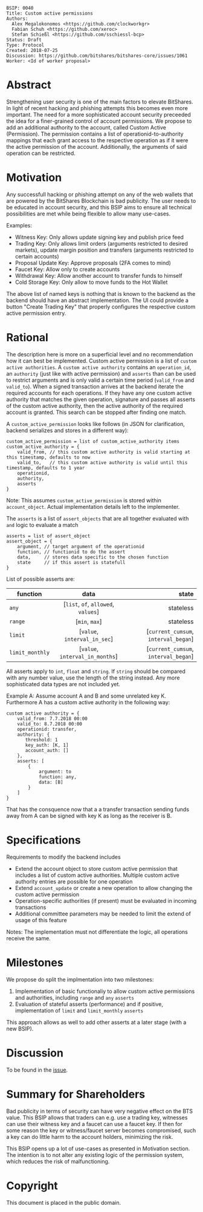     BSIP: 0040
    Title: Custom active permissions
    Authors:
      Alex Megalokonomos <https://github.com/clockworkgr>
      Fabian Schuh <https://github.com/xeroc>
      Stefan Schießl <https://github.com/sschiessl-bcp>
    Status: Draft
    Type: Protocol
    Created: 2018-07-25
    Discussion: https://github.com/bitshares/bitshares-core/issues/1061
    Worker: <Id of worker proposal>

# Abstract

Strengthening user security is one of the main factors to elevate BitShares. In light of recent 
hacking and phishing attempts this becomes even more important. The need for a more sophisticated
account security preceeded the idea for a finer-grained control of account permissions.
We propose to add an additional authority to the account, called Custom Active (Permission). The
permission contains a list of operationid-to-authority mappings that each grant access to the respective 
operation as if it were the active permission of the account. Additionally, the arguments of said operation 
can be restricted.

# Motivation 

Any successfull hacking or phishing attempt on any of the web wallets that are powered by the
BitShares Blockchain is bad publicity. The user needs to be educated in account security, and this BSIP
aims to ensure all technical possibilities are met while being flexible to allow many use-cases.

Examples:
 - Witness Key: Only allows update signing key and publish price feed
 - Trading Key: Only allows limit orders (arguments restricted to desired markets), update margin position and transfers (arguments restricted to certain accounts)
 - Proposal Update Key: Approve proposals (2FA comes to mind)
 - Faucet Key: Allow only to create accounts
 - Withdrawal Key: Allow another account to transfer funds to himself
 - Cold Storage Key: Only allow to move funds to the Hot Wallet
 
The above list of named keys is nothing that is known to the backend as the backend should have an abstract implementation.
 The UI could provide a button "Create Trading Key" that properly configures the respective custom active permission entry.

# Rational

The description here is more on a superficial level and no recommendation how it can best be implemented.
Custom active permission is a list of `custom active authorities`. A `custom active authority` contains an `operation_id`, an `authority` (just like with active permission) and `asserts` than can be used to restrict arguments and is only valid a certain time period (`valid_from` and `valid_to`).
When a signed transaction arrives at the backend iterate the required accounts for each operations. If they have any one custom active authority that matches the given operation, signature and passes all asserts of the custom active authority, then the active authority of the required account is granted. This search can be stopped after finding one match.

A `custom_active_permission` looks like follows (in JSON for clarification, backend serializes and stores in a different way):
```
custom_active_permission = list of custom_active_authority items
custom_active_authority = {
    valid_from, // this custom active authority is valid starting at this timestamp, defaults to now
    valid_to,   // this custom active authority is valid until this timestamp, defaults to 1 year
    operationid,
    authority,
    asserts
}
```
Note: This assumes `custom_active_permission` is stored within `account_object`. Actual implementation details left to the implementer.

The `asserts` is a list of `assert_objects` that are all together evaluated with `and` logic to evaluate a match
```
asserts = list of assert_object
assert_object = {
    argument, // target argument of the operationid
    function, // functionid to do the assert 
    data,     // stores data specific to the chosen function
    state     // if this assert is statefull
}
```
List of possible asserts are:

| function        | data           | state  |
| ------------- |:-------------:| -----:|
| `any`      | [`list`, `of`, `allowed`, `values`] | stateless |
| `range`      | [`min`, `max`] | stateless |
| `limit` | [`value`, `interval_in_sec`]      | [`current_cumsum`, `interval_began`] |
| `limit_monthly` | [`value`, `interval_in_months`]      | [`current_cumsum`, `interval_began`] |

All asserts apply to `int`, `float` and `string`. If `string` should be compared with any number value, use the length of the string instead. Any more sophisticated data types are not included yet.

Example A:
Assume account A and B and some unrelated key K. Furthermore A has a custom active authority in the following way:
```
custom active authority = {
    valid_from: 7.7.2018 00:00
    valid_to: 8.7.2018 00:00
    operationid: transfer,
    authority: {
       threshold: 1
       key_auth: [K, 1]
       account_auth: []
    },
    asserts: [
        {
            argument: to
            function: any,
            data: [B]
        }
    ]
}
```
That has the consquence now that a a transfer transaction sending funds away from A can be signed with key K as long as the receiver is B.

# Specifications
Requirements to modify the backend includes
* Extend the account object to store custom active permission that includes a list of custom active authorities. Multiple custom active authority entries are possible for one operation
* Extend `account_update` or create a new operation to allow changing the custom active permission
* Operation-specific authorities (if present) must be evaluated in incoming transactions
* Additional committee parameters may be needed to limit the extend of usage of this feature

Notes: The implementation must not differentiate the logic, all operations receive the same.

# Milestones
We propose do split the implmentation into two milestones:

1. Implementation of basic functionaliy to allow custom active permissions and authorities, including `range` and `any` `asserts`
2. Evaluation of stateful asserts (performance) and if positive, implementation of `limit` and `limit_monthly` `asserts`

This approach allows as well to add other asserts at a later stage (with a new BSIP).

# Discussion

To be found in the [issue](https://github.com/bitshares/bitshares-core/issues/1061).

# Summary for Shareholders

Bad publicity in terms of security can have very negative effect on the BTS value. This BSIP allows that traders can e.g. use a trading key, witnesses can use their witness key and a faucet can use a faucet key. If then for some reason the key or witness/faucet server becomes compromised, such a key can do little harm to the account holders, minimizing the risk.

This BSIP opens up a lot of use-cases as presented in Motivation section. The intention is to not alter any existing logic of the permission system, which reduces the risk of malfunctioning.

# Copyright

This document is placed in the public domain.

